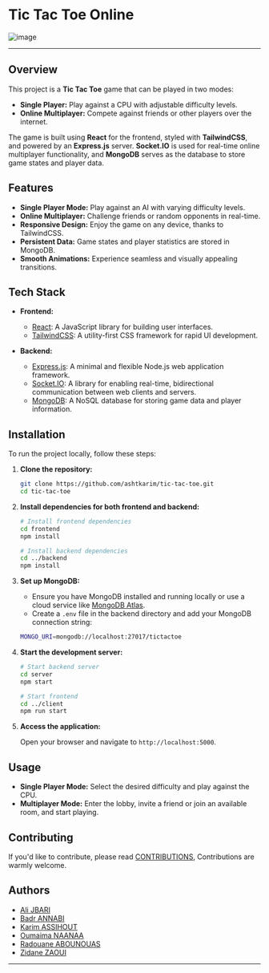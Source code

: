 


# Tic Tac Toe Online

![image](https://github.com/user-attachments/assets/463aa34a-5007-4925-a9ed-bef6f4a327a0)

---
## Overview

This project is a **Tic Tac Toe** game that can be played in two modes:
- **Single Player:** Play against a CPU with adjustable difficulty levels.
- **Online Multiplayer:** Compete against friends or other players over the internet.

The game is built using **React** for the frontend, styled with **TailwindCSS**, and powered by an **Express.js** server. **Socket.IO** is used for real-time online multiplayer functionality, and **MongoDB** serves as the database to store game states and player data.

## Features

- **Single Player Mode:** Play against an AI with varying difficulty levels.
- **Online Multiplayer:** Challenge friends or random opponents in real-time.
- **Responsive Design:** Enjoy the game on any device, thanks to TailwindCSS.
- **Persistent Data:** Game states and player statistics are stored in MongoDB.
- **Smooth Animations:** Experience seamless and visually appealing transitions.

## Tech Stack

- **Frontend:**
  - [React](https://reactjs.org/): A JavaScript library for building user interfaces.
  - [TailwindCSS](https://tailwindcss.com/): A utility-first CSS framework for rapid UI development.

- **Backend:**
  - [Express.js](https://expressjs.com/): A minimal and flexible Node.js web application framework.
  - [Socket.IO](https://socket.io/): A library for enabling real-time, bidirectional communication between web clients and servers.
  - [MongoDB](https://www.mongodb.com/): A NoSQL database for storing game data and player information.

## Installation

To run the project locally, follow these steps:

1. **Clone the repository:**

   ```bash
   git clone https://github.com/ashtkarim/tic-tac-toe.git
   cd tic-tac-toe
   ```

2. **Install dependencies for both frontend and backend:**

   ```bash
   # Install frontend dependencies
   cd frontend
   npm install
   
   # Install backend dependencies
   cd ../backend
   npm install
   ```

3. **Set up MongoDB:**
   - Ensure you have MongoDB installed and running locally or use a cloud service like [MongoDB Atlas](https://www.mongodb.com/cloud/atlas).
   - Create a `.env` file in the backend directory and add your MongoDB connection string:

   ```bash
   MONGO_URI=mongodb://localhost:27017/tictactoe
   ```

4. **Start the development server:**

   ```bash
   # Start backend server
   cd server
   npm start
   
   # Start frontend
   cd ../client
   npm run start
   ```

5. **Access the application:**

   Open your browser and navigate to `http://localhost:5000`.

## Usage

- **Single Player Mode:** Select the desired difficulty and play against the CPU.
- **Multiplayer Mode:** Enter the lobby, invite a friend or join an available room, and start playing.

## Contributing

If you'd like to contribute, please read [CONTRIBUTIONS](./CONTRIBUTING.md), Contributions are warmly welcome.


## Authors

- [Ali JBARI](https://github.com/)
- [Badr ANNABI](https://github.com/Badr-Annabi)
- [Karim ASSIHOUT](https://github.com/ashtkarim)
- [Oumaima NAANAA](https://github.com/naanaa59)
- [Radouane ABOUNOUAS](https://github.com/RadouaneAbn)
- [Zidane ZAOUI](https://github.com/matsadura)

---
